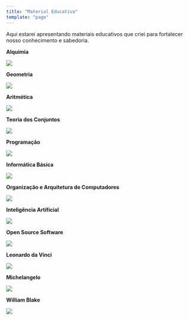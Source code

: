 ```yaml
---
title: "Material Educativo"
template: "page"
---
```


Aqui estarei apresentando materiais educativos que criei para fortalecer nosso conhecimento e sabedoria.

<b>Alquimia</b>

<a href="https://drive.google.com/file/d/1Fmq5oyuWBQMKisFI47nI_3qf4jLaJudA/view?usp=sharing"><img src="https://raw.githubusercontent.com/the-akira/akirablog/master/static/materials/Alquimia.png" /></a>

<b>Geometria</b>

<a href="https://drive.google.com/file/d/1ym_vGlVRbjjHO9g0C69ZWoeys5kcHMgr/view?usp=sharing"><img src="https://raw.githubusercontent.com/the-akira/akirablog/master/static/materials/Geometria.png" /></a>

<b>Aritmética</b>

<a href="https://drive.google.com/file/d/1C1OPmjPDXWLqroEAQSdLbbeuxOzv-hk0/view?usp=sharing"><img src="https://raw.githubusercontent.com/the-akira/akirablog/master/static/materials/Arithmetic.png" /></a>

<b>Teoria dos Conjuntos</b>

<a href="https://drive.google.com/file/d/1uSp5m4-OFeJIr1sXnLYD9kAYmFdhb9Aq/view?usp=sharing"><img src="https://raw.githubusercontent.com/the-akira/akirablog/master/static/materials/SetTheory.png" /></a>

<b>Programação</b>

<a href="https://drive.google.com/file/d/1Pe17vvi25im7U4Xl8LSCNzt-sFW6CfYy/view?usp=sharing"><img src="https://raw.githubusercontent.com/the-akira/akirablog/master/static/materials/Programming.png" /></a>

<b>Informática Básica</b>

<a href="https://drive.google.com/file/d/1v-hFpdhUvB0ux9u2vXmpsoQSwxuN-Gvv/view?usp=sharing"><img src="https://raw.githubusercontent.com/the-akira/akirablog/master/static/materials/BasicInformatics.png" /></a>

<b>Organização e Arquitetura de Computadores</b>

<a href="https://drive.google.com/file/d/17ms8Yd2a2OkOgJ-ArPJtXBU9oY8_8Fu-/view?usp=sharing"><img src="https://raw.githubusercontent.com/the-akira/akirablog/master/static/materials/OAC.png" /></a>

<b>Inteligência Artificial</b>

<a href="https://drive.google.com/file/d/1JXLSrJC6MtXJKRjePkuGTBW4PIMozYH8/view?usp=sharing"><img src="https://raw.githubusercontent.com/the-akira/akirablog/master/static/materials/AI.png" /></a>

<b>Open Source Software</b>

<a href="https://drive.google.com/file/d/14wb3qVt6dc_xazlCtpag7qUNsWITRJSV/view?usp=sharing"><img src="https://raw.githubusercontent.com/the-akira/akirablog/master/static/materials/OSS.png" /></a>

<b>Leonardo da Vinci</b>

<a href="https://drive.google.com/file/d/1fLeVedDah8bbfb6ygAaDXHszGJdIgU9A/view?usp=sharing"><img src="https://raw.githubusercontent.com/the-akira/akirablog/master/static/materials/LeonardoDaVinci.png" /></a>

<b>Michelangelo</b>

<a href="https://drive.google.com/file/d/11x3P0bT6cGEiiQcSYWHBGjjz8JstiLSX/view?usp=sharing"><img src="https://raw.githubusercontent.com/the-akira/akirablog/master/static/materials/Michelangelo.png" /></a>

<b>William Blake</b>

<a href="https://drive.google.com/file/d/1tY4VWasfjAqelXYcCr9-oEGXpUBO09v-/view?usp=sharing"><img src="https://raw.githubusercontent.com/the-akira/akirablog/master/static/materials/WilliamBlake.png" /></a>
